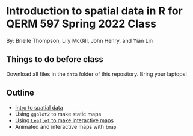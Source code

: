 # Introduction to spatial data in R for QERM 597 Spring 2022 Class

By: Brielle Thompson, Lily McGill, John Henry, and Yian Lin

## Things to do before class 

Download all files in the `data` folder of this repository. Bring your laptops! 

## Outline 
 * [Intro to spatial data](https://htmlpreview.github.io/?https://github.com/briellekwarta19/makingmaps_QERM597/blob/main/intro_tospatialdata.html)
 * Using `ggplot2` to make static maps
 * [Using `Leaflet` to make interactive maps](https://rpubs.com/lmcgill/901270) 
 * Animated and interactive maps with `tmap`
